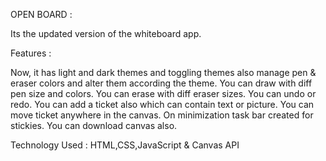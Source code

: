 OPEN BOARD :

Its the updated version of the whiteboard app.

Features :

Now, it has light and dark themes and toggling themes also manage pen & eraser colors and alter them according the theme. You can draw with diff pen size and colors. You can erase with diff eraser sizes. You can undo or redo. You can add a ticket also which can contain text or picture. You can move ticket anywhere in the canvas. On minimization task bar created for stickies. You can download canvas also.

Technology Used : HTML,CSS,JavaScript & Canvas API
